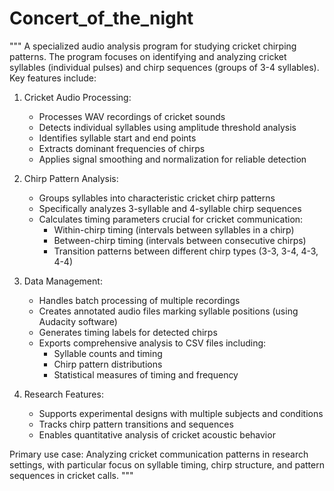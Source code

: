 # Concert_of_the_night

"""
A specialized audio analysis program for studying cricket chirping patterns. The program focuses on identifying 
and analyzing cricket syllables (individual pulses) and chirp sequences (groups of 3-4 syllables). Key features include:

1. Cricket Audio Processing:
   - Processes WAV recordings of cricket sounds
   - Detects individual syllables using amplitude threshold analysis
   - Identifies syllable start and end points
   - Extracts dominant frequencies of chirps
   - Applies signal smoothing and normalization for reliable detection

2. Chirp Pattern Analysis:
   - Groups syllables into characteristic cricket chirp patterns
   - Specifically analyzes 3-syllable and 4-syllable chirp sequences
   - Calculates timing parameters crucial for cricket communication:
     * Within-chirp timing (intervals between syllables in a chirp)
     * Between-chirp timing (intervals between consecutive chirps)
     * Transition patterns between different chirp types (3-3, 3-4, 4-3, 4-4)

3. Data Management:
   - Handles batch processing of multiple recordings
   - Creates annotated audio files marking syllable positions (using Audacity software)
   - Generates timing labels for detected chirps
   - Exports comprehensive analysis to CSV files including:
     * Syllable counts and timing
     * Chirp pattern distributions
     * Statistical measures of timing and frequency

4. Research Features:
   - Supports experimental designs with multiple subjects and conditions
   - Tracks chirp pattern transitions and sequences
   - Enables quantitative analysis of cricket acoustic behavior

Primary use case: Analyzing cricket communication patterns in research settings, with particular focus
on syllable timing, chirp structure, and pattern sequences in cricket calls.
"""